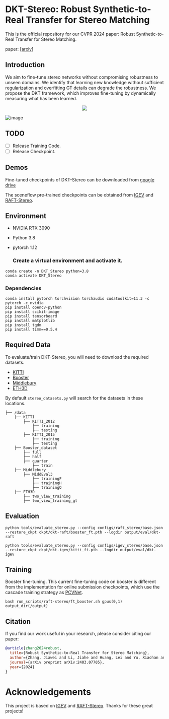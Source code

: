 # DKT-Stereo: Robust Synthetic-to-Real Transfer for Stereo Matching
This is the official repository for our CVPR 2024 paper: Robust Synthetic-to-Real Transfer for Stereo Matching.

paper: [[arxiv](https://arxiv.org/pdf/2403.07705)]

## Introduction
We aim to fine-tune stereo networks without compromising robustness to unseen domains. We identify that learning new knowledge without sufficient regularization and overfitting GT details can degrade the robustness. We propose the DKT framework, which improves fine-tuning by dynamically measuring what has been learned.


<p align="center">
  <img src="https://github.com/jiaw-z/DKT-Stereo/assets/66359549/9898679f-60c6-4624-92b4-4874a1ba3b53" />
</p>

![image](https://github.com/jiaw-z/DKT-Stereo/assets/66359549/3b115d58-f441-4d56-9bf4-67bf87b28ad6)




## TODO
- [ ] Release Training Code.
- [ ] Release Checkpoint.

## Demos
Fine-tuned checkpoints of DKT-Stereo can be downloaded from [google drive](https://drive.google.com/drive/folders/1EtBp8biVF21rYCc_gJHCW2sUkowWMPcR?usp=sharing)

The sceneflow pre-trained checkpoints can be obtained from [IGEV](https://github.com/gangweiX/IGEV) and [RAFT-Stereo](https://github.com/princeton-vl/RAFT-Stereo).

## Environment

* NVIDIA RTX 3090
* Python 3.8
* pytorch 1.12

  ### Create a virtual environment and activate it.

```
conda create -n DKT_Stereo python=3.8
conda activate DKT_Stereo
```
### Dependencies

```
conda install pytorch torchvision torchaudio cudatoolkit=11.3 -c pytorch -c nvidia
pip install opencv-python
pip install scikit-image
pip install tensorboard
pip install matplotlib 
pip install tqdm
pip install timm==0.5.4
```

## Required Data

To evaluate/train DKT-Stereo, you will need to download the required datasets. 
* [KITTI](http://www.cvlibs.net/datasets/kitti/eval_scene_flow.php?benchmark=stereo)
* [Booster](https://cvlab-unibo.github.io/booster-web/)
* [Middlebury](https://vision.middlebury.edu/stereo/submit3/)
* [ETH3D](https://www.eth3d.net/datasets#low-res-two-view-test-data)

By default `stereo_datasets.py` will search for the datasets in these locations. 

```
├── /data
    ├── KITTI
        ├── KITTI_2012
            ├── training
            ├── testing
        ├── KITTI_2015
            ├── training
            ├── testing
    ├── Booster_dataset
        ├── full
        ├── half
        ├── quarter
            ├── train
    ├── Middlebury
        ├── MiddEval3
            ├── trainingF
            ├── trainingH
            ├── trainingQ
    ├── ETH3D
        ├── two_view_training
        ├── two_view_training_gt

```

## Evaluation
```Shell
python tools/evaluate_stereo.py --config configs/raft_stereo/base.json --restore_ckpt ckpt/dkt-raft/booster_ft.pth --logdir output/eval/dkt-raft
```
```Shell
python tools/evaluate_stereo.py --config configs/igev_stereo/base.json --restore_ckpt ckpt/dkt-igev/kitti_ft.pth --logdir output/eval/dkt-igev
```
## Training
Booster fine-tuning. This current fine-tuning code on booster is different from the implementation for online submission checkpoints, which use the cascade training strategy as [PCVNet](https://github.com/jiaxiZeng/Parameterized-Cost-Volume-for-Stereo-Matching).
```Shell
bash run_scripts/raft-stereo/ft_booster.sh gpus(0,1) output_dir(/output)
```


## Citation

If you find our work useful in your research, please consider citing our paper:

```bibtex
@article{zhang2024robust,
  title={Robust Synthetic-to-Real Transfer for Stereo Matching},
  author={Zhang, Jiawei and Li, Jiahe and Huang, Lei and Yu, Xiaohan and Gu, Lin and Zheng, Jin and Bai, Xiao},
  journal={arXiv preprint arXiv:2403.07705},
  year={2024}
}
```


# Acknowledgements

This project is based on [IGEV](https://github.com/gangweiX/IGEV) and [RAFT-Stereo](https://github.com/princeton-vl/RAFT-Stereo). Thanks for these great projects!

